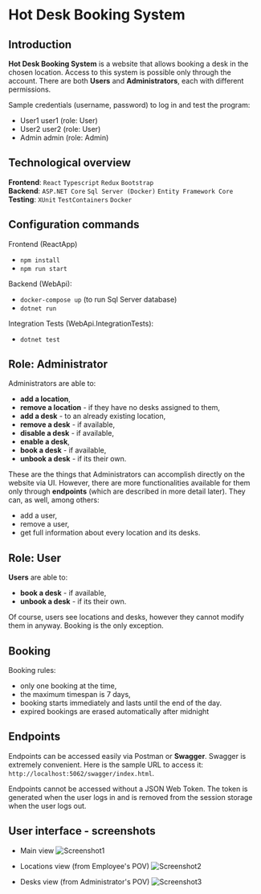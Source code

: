 # Hot Desk Booking System

## Introduction

**Hot Desk Booking System** is a website that allows booking a desk in the chosen location. Access to this system is possible only through the account. There are both **Users** and **Administrators**, each with different permissions.

Sample credentials (username, password) to log in and test the program:

- User1 user1 (role: User)
- User2 user2 (role: User)
- Admin admin (role: Admin)

## Technological overview

**Frontend**: `React` `Typescript` `Redux` `Bootstrap` \
**Backend**: `ASP.NET Core` `Sql Server (Docker)` `Entity Framework Core` \
**Testing**: `XUnit` `TestContainers` `Docker`

## Configuration commands

Frontend (ReactApp)
- `npm install`
- `npm run start`

Backend (WebApi): 
- `docker-compose up` (to run Sql Server database)
- `dotnet run`

Integration Tests (WebApi.IntegrationTests): 
- `dotnet test`

## Role: Administrator

Administrators are able to:

- **add a location**,
- **remove a location** - if they have no desks assigned to them,
- **add a desk** - to an already existing location,
- **remove a desk** - if available,
- **disable a desk** - if available,
- **enable a desk**,
- **book a desk** - if available,
- **unbook a desk** - if its their own.

These are the things that Administrators can accomplish directly on the website via UI. However, there are more functionalities available for them only through **endpoints** (which are described in more detail later). They can, as well, among others:

- add a user,
- remove a user,
- get full information about every location and its desks.

## Role: User

**Users** are able to:

- **book a desk** - if available,
- **unbook a desk** - if its their own.

Of course, users see locations and desks, however they cannot modify them in anyway. Booking is the only exception.

## Booking

Booking rules:

- only one booking at the time,
- the maximum timespan is 7 days,
- booking starts immediately and lasts until the end of the day.
- expired bookings are erased automatically after midnight

## Endpoints

Endpoints can be accessed easily via Postman or **Swagger**. Swagger is extremely convenient. Here is the sample URL to access it: `http://localhost:5062/swagger/index.html`.

Endpoints cannot be accessed without a JSON Web Token. The token is generated when the  user logs in and is removed from the session storage when the user logs out.

## User interface - screenshots

- Main view
  ![Screenshot1](https://github.com/hynas321/Hot-Desk-Booking-System/assets/76520333/e4ed8615-2ba5-4580-a471-5ecc6ecae303)

- Locations view (from Employee's POV)
  ![Screenshot2](https://github.com/hynas321/Hot-Desk-Booking-System/assets/76520333/e8383229-c0ca-4815-b489-157bc0d81bef)

- Desks view (from Administrator's POV)
  ![Screenshot3](https://github.com/hynas321/Hot-Desk-Booking-System/assets/76520333/5365e499-4332-4e5d-98ec-01c54f9975c3)
